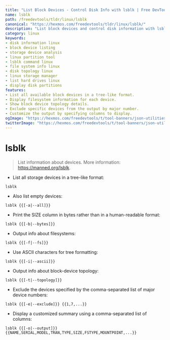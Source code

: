 ```yaml
---
title: "List Block Devices - Control Disk Info with lsblk | Free DevTools"
name: lsblk
path: /freedevtools/tldr/linux/lsblk
canonical: "https://hexmos.com/freedevtools/tldr/linux/lsblk/"
description: "List block devices and control disk information with lsblk on Linux. Analyze storage devices, partitions, and file systems using this command-line utility. Free online tool, no registration required."
category: linux
keywords:
- disk information linux
- block device listing
- storage device analysis
- linux partition tool
- lsblk command linux
- file system info linux
- disk topology linux
- linux storage manager
- list hard drives linux
- display disk partitions
features:
- List all available block devices in a tree-like format.
- Display filesystem information for each device.
- Show block device topology details.
- Exclude specific devices from the output by major number.
- Customize the output by specifying columns to display.
ogImage: "https://hexmos.com/freedevtools/t/tool-banners/json-utilities-banner.png"
twitterImage: "https://hexmos.com/freedevtools/t/tool-banners/json-utilities-banner.png"
---
```


# lsblk

> List information about devices.
> More information: <https://manned.org/lsblk>.

- List all storage devices in a tree-like format:

`lsblk`

- Also list empty devices:

`lsblk {{[-a|--all]}}`

- Print the SIZE column in bytes rather than in a human-readable format:

`lsblk {{[-b|--bytes]}}`

- Output info about filesystems:

`lsblk {{[-f|--fs]}}`

- Use ASCII characters for tree formatting:

`lsblk {{[-i|--ascii]}}`

- Output info about block-device topology:

`lsblk {{[-t|--topology]}}`

- Exclude the devices specified by the comma-separated list of major device numbers:

`lsblk {{[-e|--exclude]}} {{1,7,...}}`

- Display a customized summary using a comma-separated list of columns:

`lsblk {{[-o|--output]}} {{NAME,SERIAL,MODEL,TRAN,TYPE,SIZE,FSTYPE,MOUNTPOINT,...}}`
